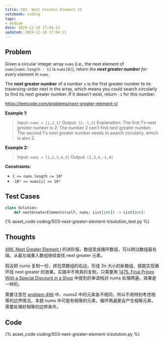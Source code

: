 ```yaml
---
title: 503. Next Greater Element II
notebook: coding
tags:
- medium
date: 2024-12-18 17:04:11
updated: 2024-12-18 17:04:11
---
```

## Problem

Given a circular integer array `nums` (i.e., the next element of `nums[nums.length - 1]` is `nums[0]`), return _the **next greater number** for every element in_ `nums`.

The **next greater number** of a number `x` is the first greater number to its traversing-order next in the array, which means you could search circularly to find its next greater number. If it doesn't exist, return `-1` for this number.

<https://leetcode.com/problems/next-greater-element-ii/>

**Example 1:**

> Input: `nums = [1,2,1]`
> Output: `[2,-1,2]`
> Explanation: The first 1's next greater number is 2;
> The number 2 can't find next greater number.
> The second 1's next greater number needs to search circularly, which is also 2.

**Example 2:**

> Input: `nums = [1,2,3,4,3]`
> Output: `[2,3,4,-1,4]`

**Constraints:**

- `1 <= nums.length <= 10⁴`
- `-10⁹ <= nums[i] <= 10⁹`

## Test Cases

``` python
class Solution:
    def nextGreaterElements(self, nums: List[int]) -> List[int]:
```

{% asset_code coding/503-next-greater-element-ii/solution_test.py %}

## Thoughts

[496. Next Greater Element I](496-next-greater-element-i) 的进阶版，数组变成循环数组，可以跨过数组最右端，从最左端重入数组继续查找 next greater 元素。

假设把 nums 复制一份，拼在原数组的右边，形成 2n 大小的新数组，就能实现循环找 next greater 的效果。实践中不用真的复制，只需要用 [1475. Final Prices With a Special Discount in a Shop](1475-final-prices-with-a-special-discount-in-a-shop#O-n) 中提到的单调栈对 nums 处理两遍，效果是一样的。

需要注意在 [problem 496](496-next-greater-element-i) 中，nums2 中的元素各不相同，所以不用特别考虑相等的边界情况。本题 nums 中可能有相等的元素，循环两遍更会产生相等元素，需要处理好相等的边界条件。

## Code

{% asset_code coding/503-next-greater-element-ii/solution.py %}
